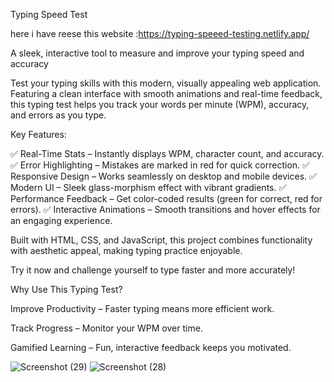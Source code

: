 Typing Speed Test

here i have reese this website :https://typing-speeed-testing.netlify.app/



A sleek, interactive tool to measure and improve your typing speed and accuracy


Test your typing skills with this modern, visually appealing web application. Featuring a clean interface with smooth animations and real-time feedback, this typing test helps you track your words per minute (WPM), accuracy, and errors as you type.


Key Features:


✅ Real-Time Stats – Instantly displays WPM, character count, and accuracy.
✅ Error Highlighting  – Mistakes are marked in red for quick correction.
✅ Responsive Design – Works seamlessly on desktop and mobile devices.
✅ Modern UI – Sleek glass-morphism effect with vibrant gradients.
✅ Performance Feedback – Get color-coded results (green for correct, red for errors).
✅ Interactive Animations – Smooth transitions and hover effects for an engaging experience.

Built with HTML, CSS, and JavaScript, this project combines functionality with aesthetic appeal, making typing practice enjoyable.

Try it now and challenge yourself to type faster and more accurately!

Why Use This Typing Test?

Improve Productivity – Faster typing means more efficient work.

Track Progress – Monitor your WPM over time.

Gamified Learning – Fun, interactive feedback keeps you motivated.

![Screenshot (29)](https://github.com/user-attachments/assets/8e2b09bc-6c65-45b8-8a9f-4b610ec34fdb)
![Screenshot (28)](https://github.com/user-attachments/assets/f37a8168-9afc-4c12-b483-34556506b503)
